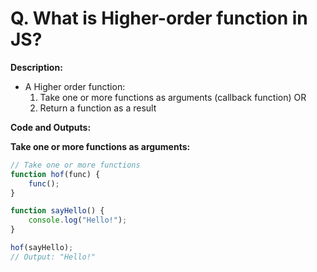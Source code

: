 # Q. What is Higher-order function in JS?

**Description:**
- A Higher order function:
  1. Take one or more functions as arguments (callback function) OR
  2. Return a function as a result

**Code and Outputs:**

**Take one or more functions as arguments:**
```javascript
// Take one or more functions
function hof(func) {
    func();
}

function sayHello() {
    console.log("Hello!");
}

hof(sayHello);
// Output: "Hello!"